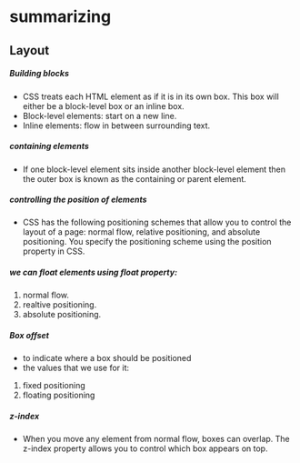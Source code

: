 # summarizing

## Layout


##### Building blocks
* CSS treats each HTML element as if it is in its own box. This box will either be a block-level box or an inline box.
* Block-level elements: start on a new line.
* Inline elements: flow in between surrounding text.


##### containing elements
* If one block-level element sits inside another block-level element then the outer box is known as the containing or parent element.


##### controlling the position of elements
* CSS has the following positioning schemes that allow you to control the layout of a page: normal flow, relative positioning, and absolute positioning. You specify the positioning scheme using the position property in CSS.


##### we can float elements using float property:
1. normal flow.
2. realtive positioning.
3. absolute positioning.


##### Box offset
* to indicate where a box should be positioned
* the values that we use for it:
1. fixed positioning 
2. floating positioning


##### z-index
* When you move any element from normal flow, boxes can overlap. The z-index property allows you to control which box appears on top.